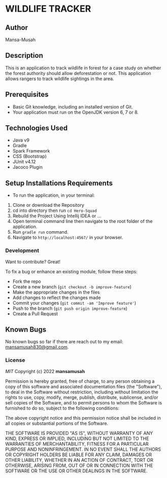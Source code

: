 # WILDLIFE TRACKER

## Author
Mansa-Musah

## Description
This is an application to track wildlife in forest for a case study on whether the forest authority should allow deforestation or not. This application allows rangers to track wildlife sightings in the area.
## Prerequisites

- Basic Git knowledge, including an installed version of Git.
- Your application must run on the OpenJDK version 6, 7 or 8.

## Technologies Used

- Java v9
- Gradle
- Spark Framework
- CSS (Bootstrap)
- JUnit v4.12
- Jacoco Plugin


## Setup Installations Requirements
* To run the application, in your terminal:

 1. Clone or download the Repository
 2. cd into directory then run `cd Hero-Squad`
 3. Rebuild the Project Using Intellij IDEA or ...
 4. Open terminal command line then navigate to the root folder of the application.
 5. Run `gradle run` command.
 6. Navigate to `http://localhost:4567/` in your browser.


### Development

Want to contribute? Great!

To fix a bug or enhance an existing module, follow these steps:

- Fork the repo
- Create a new branch (`git checkout -b improve-feature`)
- Make the appropriate changes in the files
- Add changes to reflect the changes made
- Commit your changes (`git commit -am 'Improve feature'`)
- Push to the branch (`git push origin improve-feature`)
- Create a Pull Request

## Known Bugs

No known bugs so far if there are reach out to my email: mansamusah830@gmail.com.


### License

*MIT*
Copyright (c) 2022 **mansamusah**

Permission is hereby granted, free of charge, to any person obtaining a copy of this software and associated documentation files (the "Software"), to deal in the Software without restriction, including without limitation the rights to use, copy, modify, merge, publish, distribute, sublicense, and/or sell copies of the Software, and to permit persons to whom the Software is furnished to do so, subject to the following conditions:

The above copyright notice and this permission notice shall be included in all copies or substantial portions of the Software.

THE SOFTWARE IS PROVIDED "AS IS", WITHOUT WARRANTY OF ANY KIND, EXPRESS OR IMPLIED, INCLUDING BUT NOT LIMITED TO THE WARRANTIES OF MERCHANTABILITY, FITNESS FOR A PARTICULAR PURPOSE AND NONINFRINGEMENT. IN NO EVENT SHALL THE AUTHORS OR COPYRIGHT HOLDERS BE LIABLE FOR ANY CLAIM, DAMAGES OR OTHER LIABILITY, WHETHER IN AN ACTION OF CONTRACT, TORT OR OTHERWISE, ARISING FROM, OUT OF OR IN CONNECTION WITH THE SOFTWARE OR THE USE OR OTHER DEALINGS IN THE SOFTWARE.